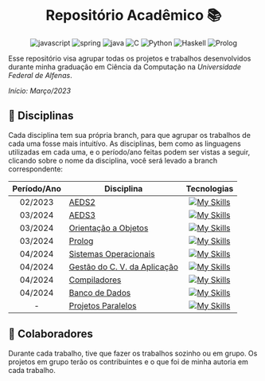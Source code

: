 [JAVASCRIPT__BADGE]: https://img.shields.io/badge/Javascript-000?style=for-the-badge&logo=javascript
[JAVA_BADGE]:https://img.shields.io/badge/java-%23ED8B00.svg?style=for-the-badge&logo=openjdk&logoColor=white
[SPRING_BADGE]: https://img.shields.io/badge/spring-%236DB33F.svg?style=for-the-badge&logo=spring&logoColor=white
[C]:https://img.shields.io/badge/C-%23003366.svg?style=for-the-badge&logo=C&logoColor=white
[PYTHON]: https://img.shields.io/badge/Python-%234B0B6E.svg?style=for-the-badge&logo=python&logoColor=white
[HASKELL]: https://img.shields.io/badge/Haskell-%23FF007F.svg?style=for-the-badge&logo=raspberrypi&logoColor=white
[PROLOG]: https://img.shields.io/badge/Prolog-%230000FF.svg?style=for-the-badge&logo=prolog&logoColor=white



<h1 align="center" style="font-weight: bold;"> Repositório Acadêmico 📚</h1>

<p align="center">
  <img src="https://img.shields.io/badge/javascript-000?style=for-the-badge&logo=javascript" alt="javascript" />
  <img src="https://img.shields.io/badge/spring-%236DB33F.svg?style=for-the-badge&logo=spring&logoColor=white" alt="spring" />
  <img src="https://img.shields.io/badge/java-007396.svg?style=for-the-badge&logo=java&logoColor=white" alt="java" />
  <img src="https://img.shields.io/badge/C-%23003366.svg?style=for-the-badge&logo=C&logoColor=white" alt="C" />
  <img src="https://img.shields.io/badge/Python-%234B0B6E.svg?style=for-the-badge&logo=python&logoColor=white" alt="Python" />
  <img src="https://img.shields.io/badge/Haskell-%23FF007F.svg?style=for-the-badge&logo=haskell&logoColor=white" alt="Haskell" />
  <img src="https://img.shields.io/badge/Prolog-%230000FF.svg?style=for-the-badge&logo=prolog&logoColor=white" alt="Prolog" />
</p>



Esse repositório visa agrupar todas os projetos e trabalhos desenvolvidos durante minha graduação em Ciência da Computação na *Universidade Federal de Alfenas*.

*Início: Março/2023*

## 📝 Disciplinas

Cada disciplina tem sua própria branch, para que agrupar os trabalhos de cada uma fosse mais intuitívo. As disciplinas, bem como as linguagens utilizadas em cada uma, e o período/ano feitas podem ser vistas a seguir, clicando sobre o nome da disciplina, você será levado a branch correspondente: 

| Período/Ano | Disciplina | Tecnologias |
|:---:|---------|:-----------:|
|  02/2023  |[AEDS2](https://github.com/MaiconMian/academico/tree/AEDS2)| [![My Skills](https://skillicons.dev/icons?i=c)](https://skillicons.dev) |
|  03/2024  |[AEDS3](https://github.com/MaiconMian/academico/tree/AEDS3)| [![My Skills](https://skillicons.dev/icons?i=c,python)](https://skillicons.dev)|
|  03/2024  |[Orientação a Objetos](https://github.com/MaiconMian/academico/tree/OrientacaoAObjetos)|[![My Skills](https://skillicons.dev/icons?i=java,python)](https://skillicons.dev)|
|  03/2024  |[Prolog](https://github.com/MaiconMian/academico/tree/prolog)| [![My Skills](https://skillicons.dev/icons?i=PROLOG)](https://skillicons.dev)|
|  04/2024  |[Sistemas Operacionais](https://github.com/MaiconMian/academico/tree/SistemasOperacionais)|[![My Skills](https://skillicons.dev/icons?i=js,html,css)](https://skillicons.dev)|
|  04/2024  |[Gestão do C. V. da Aplicação](https://github.com/MaiconMian/academico/tree/gestao)|[![My Skills](https://skillicons.dev/icons?i=java,spring,docker,jquery,bootstrap)](https://skillicons.dev)|
|  04/2024  |[Compiladores](https://github.com/MaiconMian/academico/tree/compiladores)|[![My Skills](https://skillicons.dev/icons?i=c)](https://skillicons.dev)|
|  04/2024  |[Banco de Dados](https://github.com/MaiconMian/academico/tree/banco_de_dados)|[![My Skills](https://skillicons.dev/icons?i=mysql)](https://skillicons.dev)|
|  -  |[Projetos Paralelos](https://github.com/MaiconMian/academico/tree/projetos_paralelos)|[![My Skills](https://skillicons.dev/icons?i=python,html,css,js)](https://skillicons.dev)|

## 🤝 Colaboradores
Durante cada trabalho, tive que fazer os trabalhos sozinho ou em grupo. Os projetos em grupo terão os contribuintes e o que foi de minha autoria em cada trabalho.

